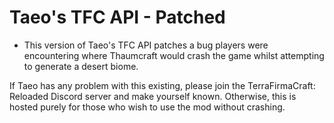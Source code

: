 # Taeo's TFC API - Patched
- This version of Taeo's TFC API patches a bug players were encountering where Thaumcraft would crash the game whilst attempting to generate a desert biome.

If Taeo has any problem with this existing, please join the TerraFirmaCraft: Reloaded Discord server and make yourself known.
Otherwise, this is hosted purely for those who wish to use the mod without crashing.
